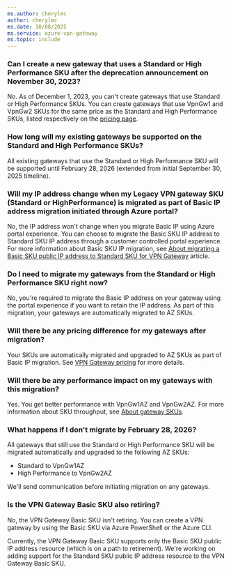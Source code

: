 ```yaml
---
ms.author: cherylmc
author: cherylmc
ms.date: 10/08/2025
ms.service: azure-vpn-gateway
ms.topic: include
---
```


### Can I create a new gateway that uses a Standard or High Performance SKU after the deprecation announcement on November 30, 2023?
  
No. As of December 1, 2023, you can't create gateways that use Standard or High Performance SKUs. You can create gateways that use VpnGw1 and VpnGw2 SKUs for the same price as the Standard and High Performance SKUs, listed respectively on the [pricing page](https://azure.microsoft.com/pricing/details/vpn-gateway/).

### How long will my existing gateways be supported on the Standard and High Performance SKUs?

All existing gateways that use the Standard or High Performance SKU will be supported until February 28, 2026 (extended from initial September 30, 2025 timeline).

### Will my IP address change when my Legacy VPN gateway SKU (Standard or HighPerformance) is migrated as part of Basic IP address migration initiated through Azure portal?

No, the IP address won't change when you migrate Basic IP using Azure portal experience. You can choose to migrate the Basic SKU IP address to Standard SKU IP address through a customer controlled portal experience. For more information about Basic SKU IP migration, see [About migrating a Basic SKU public IP address to Standard SKU for VPN Gateway](../articles/vpn-gateway/basic-public-ip-migrate-about.md) article.

### Do I need to migrate my gateways from the Standard or High Performance SKU right now?
  
No, you're required to migrate the Basic IP address on your gateway using the portal experience if you want to retain the IP address. As part of this migration, your gateways are automatically migrated to AZ SKUs.


### Will there be any pricing difference for my gateways after migration?

Your SKUs are automatically migrated and upgraded to AZ SKUs as part of Basic IP migration. See [VPN Gateway pricing](https://azure.microsoft.com/pricing/details/vpn-gateway/) for more details.

### Will there be any performance impact on my gateways with this migration?

Yes. You get better performance with VpnGw1AZ and VpnGw2AZ. For more information about SKU throughput, see [About gateway SKUs](https://go.microsoft.com/fwlink/?linkid=2256302).

### What happens if I don't migrate by February 28, 2026?

All gateways that still use the Standard or High Performance SKU will be migrated automatically and upgraded to the following AZ SKUs:

* Standard to VpnGw1AZ
* High Performance to VpnGw2AZ

We'll send communication before initiating migration on any gateways.

### Is the VPN Gateway Basic SKU also retiring?

No, the VPN Gateway Basic SKU isn't retiring. You can create a VPN gateway by using the Basic SKU via Azure PowerShell or the Azure CLI.

Currently, the VPN Gateway Basic SKU supports only the Basic SKU public IP address resource (which is on a path to retirement). We're working on adding support for the Standard SKU public IP address resource to the VPN Gateway Basic SKU.
